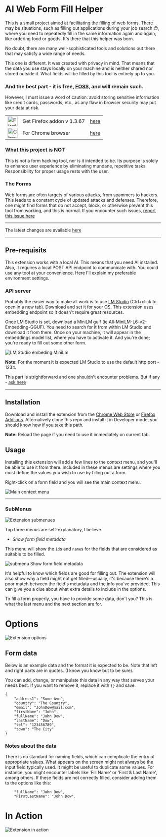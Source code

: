 # AI Web Form Fill Helper

This is a small project aimed at facilitating the filling of web forms. There may be situations, such as filling out applications during your job search 😉, where you need to repeatedly fill in the same information again and again, like ordering food or goods. It's there that this helper was born.

No doubt, there are many well-sophisticated tools and solutions out there that may satisfy a wide range of needs.

This one is different. It was created with privacy in mind. That means that the data you use stays locally on your machine and is neither shared nor stored outside it. What fields will be filled by this tool is entirely up to you.

### And the best part - it is free, [FOSS](https://en.wikipedia.org/wiki/Free_and_open-source_software), and will remain such.

However, I must issue a word of caution: avoid storing sensitive information like credit cards, passwords, etc., as any flaw in browser security may put your data at risk.

||||
|------|------|------|
| <img src="media/ff32.png" title="Firefox extension" alt="Firefox extension" width="32" height="32" /> | Get Firefox addon v 1.3.67 | [here](https://addons.mozilla.org/en-US/firefox/addon/ai-form-fill-helper/) |
| <img src="media/chrome.png" title="Chrome extension" alt="Chrome extension" width="32" height="32" /> | For Chrome browser | [here](https://chromewebstore.google.com/detail/ai-form-fill-helper/hfcoicpedjbfhfiaamajpnaabjdkhjcj?pli=1) |


### What this project is NOT

This is not a form hacking tool, nor is it intended to be. Its purpose is solely to enhance user experience by eliminating mundane, repetitive tasks. Responsibility for proper usage rests with the user.

### The Forms

Web forms are often targets of various attacks, from spammers to hackers. This leads to a constant cycle of updated attacks and defenses. Therefore, one might find forms that do not accept, block, or otherwise prevent this tool from working, and this is normal. If you encounter such issues, [report this issue here](https://github.com/ivostoykov/AIWebFormFill/issues)

---

The latest changes are available [here](CHANGELOG.md)

---

## Pre-requisits
This extension works with a local AI. This means that you need AI installed. Also, it requires a local POST API endpoint to communicate with. You could use any tool at your convenience. Here I'll explain my preferable environment settings.

### API server
Probably the easier way to make all work is to use [LM Studio](https://lmstudio.ai/) (Ctrl+click to open in a new tab). Download and set it for your OS.
This extension uses embedding endpoint so it doesn't require great resources.

Once LM Studio is set, download a MiniLM gulf (ie All-MiniLM-L6-v2-Embedding-GGUF). You need to search for it from within LM Studio and download it from there. Once on your machine, it will appear in the embeddings model list, where you have to activate it. And you're done; you're ready to fill out some other form.

![LM Studio embeding MiniLm](media/miniLm.png)

**Note:** For the moment it is expected LM Studio to use the default http port - 1234.

This part is strightforward and one shouldn't encounter problems. But if any - [ask here](https://github.com/ivostoykov/AIWebFormFill/issues)

---

## Installation
Download and install the extension from the [Chrome Web Store]((https://chromewebstore.google.com/detail/ai-form-fill-helper/hfcoicpedjbfhfiaamajpnaabjdkhjcj)) or [Firefox Add-ons](https://addons.mozilla.org/en-US/firefox/addon/ai-form-fill-helper/). Alternatively clone this repo and install it in Developer mode, you should know how if you take this path.

**Note:** Reload the page if you need to use it immediately on current tab.

## Usage
Installing this extension will add a few lines to the context menu, and you'll be able to use it from there. Included in these menus are settings where you must define the values you wish to use by filling out a form.

Right-click on a form field and you will see the main context menu.

![Main context menu](media/mainContextMenu.png)

---

### SubMenus
![Extension submenues](media/submenus.png)

Top three menus are self-explanatory, I believe.

* _Show form field metadata_

This menu will show the `id`s and `name`s for the fields that are considered as suitable to be filled.

![submenu Show form field metadata](media/html.png)

It's helpful to know which fields are good for filling out. The extension will also show why a field might not get filled—usually, it's because there's a poor match between the field's metadata and the info you've provided. This can give you a clue about what extra details to include in the options.

To fill a form properly, you have to provide some data, don't you? This is what the last menu and the next section are for.

# Options
![Extension options](media/options.png)

## Form data

Below is an example data and the format it is expected to be. Note that left and right parts are in quotes. (I know you know but to be sure).

You can add, change, or manipulate this data in any way that serves your needs best. If you want to remove it, replace it with `{}` and save.

```
{
    "address1": "Some Ave",
    "country": "The Country",
    "email": "JohnDow@mail.com",
    "firstName": "John",
    "fullName": "John Dow",
    "lastName": "Dow",
    "tel": "123456789",
    "town": "The City"
}
```

### Notes about the data

There is no standard for naming fields, which can complicate the entry of appropriate values. What appears on the screen might not always be the input field typically used. It might be useful to duplicate some values. For instance, you might encounter labels like 'Fill Name' or 'First & Last Name', among others. If these fields are not correctly filled, consider adding them to the options like this:

```
    "fullName": "John Dow",
    "FirstLastName": "John Dow",
```


# In Action
![Extension in action](media/screen.gif)

